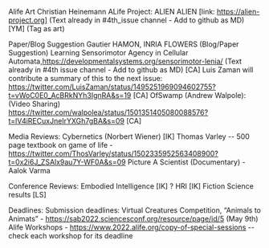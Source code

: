 Alife Art
Christian Heinemann ALife Project: ALIEN ALIEN [link: https://alien-project.org]
(Text already in #4th_issue channel - Add to github as MD) [YM] (Tag as art)

Paper/Blog Suggestion
Gautier HAMON, INRIA FLOWERS (Blog/Paper Suggestion) Learning Sensorimotor Agency in Cellular Automata,https://developmentalsystems.org/sensorimotor-lenia/
(Text already in #4th issue channel - Add to github as MD) [CA]
Luis Zaman will contribute a summary of this to the next issue:
https://twitter.com/LuisZaman/status/1495251969094602755?t=vWoC0E0_AcBRkNYh3IgnRA&s=19 [CA]
OfSwamp (Andrew Walpole): (Video Sharing) https://twitter.com/walpolea/status/1501351405080088576?t=lV4iRECuxJneIrYXGh7gBA&s=09 [CA]

Media Reviews:
Cybernetics (Norbert Wiener) [IK]
Thomas Varley  -- 500 page textbook on game of life - https://twitter.com/ThosVarley/status/1502335952563408900?t=0x2i6J_ZSAlx9au7Y-WF0A&s=09
Picture A Scientist (Documentary) - Aalok Varma

Conference Reviews:
Embodied Intelligence [IK] ?
HRI [IK]
Fiction Science results [LS]

Deadlines:
Submission deadlines: 
Virtual Creatures Competition, 
“Animals to Animats” - ​​https://sab2022.sciencesconf.org/resource/page/id/5 (May 9th)
Alife Workshops - https://www.2022.alife.org/copy-of-special-sessions -- check each workshop for its deadline

